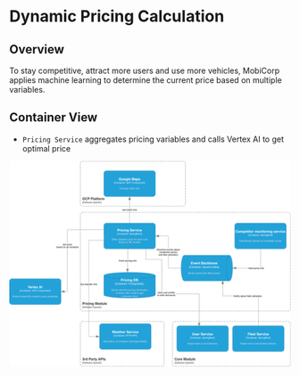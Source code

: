 
# Dynamic Pricing Calculation
## Overview
To stay competitive, attract more users and use more vehicles,
MobiCorp applies machine learning to determine the current price based on multiple variables.

## Container View

* `Pricing Service` aggregates pricing variables and calls Vertex AI
to get optimal price

 
![Diagram](Pricing%20Module.drawio.png)
